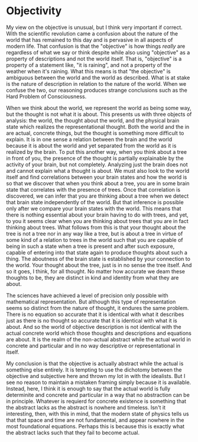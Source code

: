 # Objectivity

My view on the objective is unusual, but I think very important if correct. With the scientific revolution came a confusion about the nature of the world that has remained to this day and is pervasive in all aspects of modern life. That confusion is that the "objective" is how things *really* are regardless of what we say or think despite while also using "objective" as a property of descriptions and not the world itself. That is, "objective" is a property of a statement like, "it is raining", and not a property of the weather when it's raining. What this means is that "the objective" is ambiguous between the world and the world as described. What is at stake is the nature of description in relation to the nature of the world. When we confuse the two, our reasoning produces strange conclusions such as the Hard Problem of Consciousness.  

When we think about the world, we represent the world as being some way, but the thought is not what it is about. This presents us with three objects of analysis: the world, the thought about the world, and the physical brain state which realizes the representational thought. Both the world and the in are actual, concrete things, but the thought is something more difficult to explain. It is in one sense a relation between the brain and the world because it is about the world and yet separated from the world as it is realized by the brain. To put this another way, when you think about a tree in front of you, the presence of the thought is partially explainable by the activity of your brain, but not completely. Analyzing just the brain does not and cannot explain what a thought is about. We must also look to the world itself and find correlations between your brain states and how the world is so that we discover that when you think about a tree, you are in some brain state that correlates with the presence of trees. Once that correlation is discovered, we can infer that you are thinking about a tree when we detect that brain state independently of the world. But that inference is possible only after we compare your brain states with the world. This means that there is nothing essential about your brain having to do with trees, and yet, to you it seems clear when you are thinking about trees that you are in fact thinking about trees. What follows from this is that your thought about the tree is not a tree nor in any way like a tree, but is about a tree in virtue of some kind of a relation to trees in the world such that you are capable of being in such a state when a tree is present and after such exposure, capable of entering into that state again to produce thoughts about such a thing. The aboutness of the brain state is established by your connection to the world. Your thought about the tree, just is in no sense the tree itself. And so it goes, I think, for all thought. No matter how accurate we deam these thoughts to be, they are distinct in kind and identity from what they are about.   

The sciences have achieved a level of precision only possible with mathematical representation. But although this type of representation seems so distinct from the nature of thought, it endures the same problem. There is no equation so accurate that it is identical with what it describes just as there is no thought so accurate that it is identical with what it is about. And so the world of objective description is not identical with the actual concrete world which those thoughts and descriptions and equations are about. It is the realm of the non-actual abstract while the actual world in concrete and particular and in no way descriptive or representational in itself.  

My conclusion is that the objective is actually abstract while the actual is something else entirely. It is tempting to use the dichotomy between the objective and subjective here and thrown my lot in with the idealists. But I see no reason to maintain a mistaken framing simply because it is available. Instead, here, I think it is enough to say that the actual world is fully determinite and concrete and particular in a way that no abstraction can be in principle. Whatever is requierd for concrete existence is something that the abstract lacks as the abstract is nowhere and timeless. Isn't it interesting, then, with this in mind, that the modern state of physics tells us that that space and time are not fundamental, and appear nowhere in the most foundational equations. Perhaps this is because this is exactly what the abstract lacks such that they fail to become actual.

